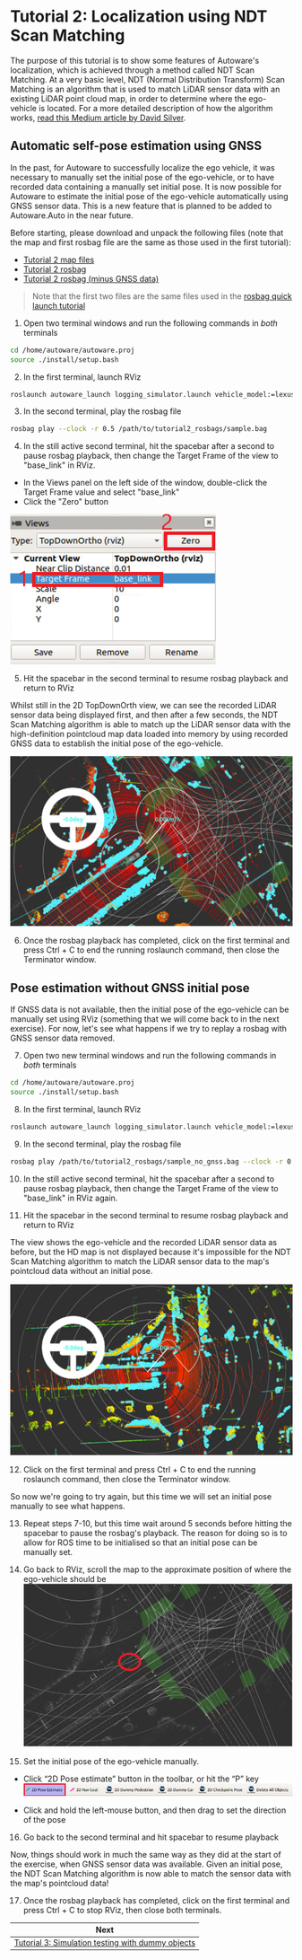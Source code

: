 # Tutorial 2: Localization using NDT Scan Matching

The purpose of this tutorial is to show some features of Autoware's localization, which is achieved through a method called NDT Scan Matching. At a very basic level, NDT (Normal Distribution Transform) Scan Matching is an algorithm that is used to match LiDAR sensor data with an existing LiDAR point cloud map, in order to determine where the ego-vehicle is located. For a more detailed description of how the algorithm works, [read this Medium article by David Silver](https://medium.com/self-driving-cars/ndt-matching-acff8e7e01cb).

## Automatic self-pose estimation using GNSS

In the past, for Autoware to successfully localize the ego vehicle, it was necessary to manually set the initial pose of the ego-vehicle, or to have recorded data containing a manually set initial pose. It is now possible for Autoware to estimate the initial pose of the ego-vehicle automatically using GNSS sensor data. This is a new feature that is planned to be added to Autoware.Auto in the near future.

Before starting, please download and unpack the following files (note that the map and first rosbag file are the same as those used in the first tutorial):

* [Tutorial 2 map files](https://drive.google.com/open?id=1ovrJcFS5CZ2H51D8xVWNtEvj_oiXW-zk)
* [Tutorial 2 rosbag](https://drive.google.com/open?id=1BFcNjIBUVKwupPByATYczv2X4qZtdAeD)
* [Tutorial 2 rosbag (minus GNSS data)](https://drive.google.com/file/d/1fEkNe0IksR9g_lq8aypZaGKxWtyaSZ2T)

> Note that the first two files are the same files used in the [rosbag quick launch tutorial](../../README.md#rosbag-simulation)

1. Open two terminal windows and run the following commands in *both* terminals

```bash
cd /home/autoware/autoware.proj
source ./install/setup.bash
```

2. In the first terminal, launch RViz

```bash
roslaunch autoware_launch logging_simulator.launch vehicle_model:=lexus sensor_model:=aip_xx1 map_path:=/path/to/tutorial2_maps
```

3. In the second terminal, play the rosbag file

```bash
rosbag play --clock -r 0.5 /path/to/tutorial2_rosbags/sample.bag
```

4. In the still active second terminal, hit the spacebar after a second to pause rosbag playback, then change the Target Frame of the view to "base_link" in RViz.

- In the Views panel on the left side of the window, double-click the Target Frame value and select "base_link"
- Click the "Zero" button

![Views panel TopDownOrth base_link](images/ex2/01_views_panel_topdownorth_baselink.png)

5. Hit the spacebar in the second terminal to resume rosbag playback and return to RViz

Whilst still in the 2D TopDownOrth view, we can see the recorded LiDAR sensor data being displayed first, and then after a few seconds, the NDT Scan Matching algorithm is able to match up the LiDAR sensor data with the high-definition pointcloud map data loaded into memory by using recorded GNSS data to establish the initial pose of the ego-vehicle.

![TopDownOrth NDT scan matching](images/ex2/02_topdownorth_ndt_scan_matching.png)

6. Once the rosbag playback has completed, click on the first terminal and press Ctrl + C to end the running roslaunch command, then close the Terminator window.

## Pose estimation without GNSS initial pose

If GNSS data is not available, then the initial pose of the ego-vehicle can be manually set using RViz (something that we will come back to in the next exercise). For now, let's see what happens if we try to replay a rosbag with GNSS sensor data removed.

7. Open two new terminal windows and run the following commands in *both* terminals

```bash
cd /home/autoware/autoware.proj
source ./install/setup.bash
```

8. In the first terminal, launch RViz

```bash
roslaunch autoware_launch logging_simulator.launch vehicle_model:=lexus sensor_model:=aip_xx1 map_path:=/home/autoware/handson/ex3/maps
```

9. In the second terminal, play the rosbag file

```bash
rosbag play /path/to/tutorial2_rosbags/sample_no_gnss.bag --clock -r 0.5
```

10. In the still active second terminal, hit the spacebar after a second to pause rosbag playback, then change the Target Frame of the view to "base_link" in RViz again.

11. Hit the spacebar in the second terminal to resume rosbag playback and return to RViz

The view shows the ego-vehicle and the recorded LiDAR sensor data as before, but the HD map is not displayed because it's impossible for the NDT Scan Matching algorithm to match the LiDAR sensor data to the map's pointcloud data without an initial pose.

![TopDownOrth no scan matching](images/ex2/03_topdownorth_no_scan_matching.png)

12. Click on the first terminal and press Ctrl + C to end the running roslaunch command, then close the Terminator window.

So now we're going to try again, but this time we will set an initial pose manually to see what happens.

13. Repeat steps 7-10, but this time wait around 5 seconds before hitting the spacebar to pause the rosbag's playback. The reason for doing so is to allow for ROS time to be initialised so that an initial pose can be manually set.

14. Go back to RViz, scroll the map to the approximate position of where the ego-vehicle should be
![Manually set initial pose](images/ex2/04_manually_set_initial_pose.png)

15. Set the initial pose of the ego-vehicle manually.

- Click “2D Pose estimate” button in the toolbar, or hit the “P” key
![Toolbar 2D pose](images/ex3/toolbar_2D_pose.png)

- Click and hold the left-mouse button, and then drag to set the direction of the pose

16. Go back to the second terminal and hit spacebar to resume playback

Now, things should work in much the same way as they did at the start of the exercise, when GNSS sensor data was available. Given an initial pose, the NDT Scan Matching algorithm is now able to match the sensor data with the map's pointcloud data!

17. Once the rosbag playback has completed, click on the first terminal and press Ctrl + C to stop RViz, then close both terminals.

| Next |
| ---- |
| [Tutorial 3: Simulation testing with dummy objects](3_simulation.md) |
